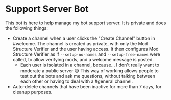 # Support Server Bot

This bot is here to help manage my bot support server. It is private and does the following things:
- Create a channel when a user clicks the "Create Channel" button in #welcome. The channel is created as private, with only the Mod Structure Verifier and the user having access. It then configures Mod Structure Verifier as if `--setup-no-names` and `--setup-free-names` were called, to allow verifying mods, and a welcome message is posted.
  - Each user is isolated in a channel, because... I don't really want to moderate a public server :sweat_smile: This way of working allows people to test out the bots and ask me questions, without talking between each other or having to deal with a #general channel.
- Auto-delete channels that have been inactive for more than 7 days, for cleanup purposes.
